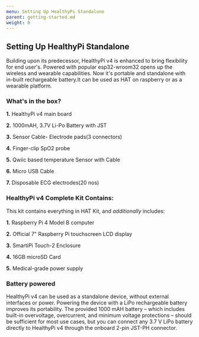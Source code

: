 ```yaml
---
menu: Setting Up HealthyPi Standalone
parent: getting-started.md
weight: 0
---
```


## Setting Up HealthyPi Standalone

Building upon its predecessor, HealthyPi v4 is enhanced to bring flexibility for end user's. Powered with popular esp32-wroom32 opens up the wireless and wearable capabilities. Now it's portable and standalone with in-built rechargeable battery.It can be used as HAT on raspberry or as a wearable platform.

### What's in the box?

**1.** HealthyPi v4 main board

**2.** 1000mAH, 3.7V Li-Po Battery with JST</td>

**3.** Sensor Cable- Electrode pads(3 connectors)</td>

**4.** Finger-clip SpO2 probe</td>

**5.** Qwiic based temperature Sensor with Cable</td>

**6.** Micro USB Cable</td>

**7.** Disposable ECG electrodes(20 nos)</td>

### HealthyPi v4 Complete Kit Contains:

This kit contains everything in HAT Kit, and *additionally* includes:

**1.** Raspberry Pi 4 Model B computer</td>

**2.** Official 7" Raspberry Pi touchscreen LCD display</td>

**3.** SmartiPi Touch-2 Enclosure</td>

**4.** 16GB microSD Card</td>

**5.** Medical-grade power supply</td>

### Battery powered

HealthyPi v4 can be used as a standalone device, without external interfaces or power. Powering the device with a LiPo rechargeable battery improves its portability. The provided 1000 mAH battery – which includes built-in overvoltage, overcurrent, and minimum voltage protections – should be sufficient for most use cases, but you can connect any 3.7 V LiPo battery directly to HealthyPi v4 through the onboard 2-pin JST-PH connector.
